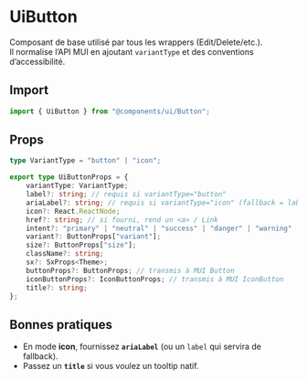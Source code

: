 # UiButton

Composant de base utilisé par tous les wrappers (Edit/Delete/etc.).  
Il normalise l’API MUI en ajoutant `variantType` et des conventions d’accessibilité.

## Import

```ts
import { UiButton } from "@components/ui/Button";
```

## Props

```ts
type VariantType = "button" | "icon";

export type UiButtonProps = {
    variantType: VariantType;
    label?: string; // requis si variantType="button"
    ariaLabel?: string; // requis si variantType="icon" (fallback = label)
    icon?: React.ReactNode;
    href?: string; // si fourni, rend un <a> / Link
    intent?: "primary" | "neutral" | "success" | "danger" | "warning" | "ghost";
    variant?: ButtonProps["variant"];
    size?: ButtonProps["size"];
    className?: string;
    sx?: SxProps<Theme>;
    buttonProps?: ButtonProps; // transmis à MUI Button
    iconButtonProps?: IconButtonProps; // transmis à MUI IconButton
    title?: string;
};
```

## Bonnes pratiques

- En mode **icon**, fournissez **`ariaLabel`** (ou un `label` qui servira de fallback).
- Passez un **`title`** si vous voulez un tooltip natif.
